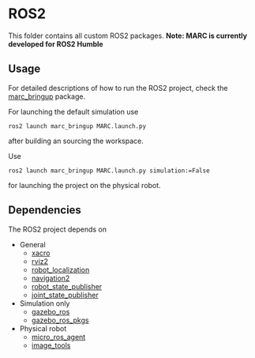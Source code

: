 # ROS2 
This folder contains all custom ROS2 packages. 
**Note: MARC is currently developed for ROS2 Humble**

## Usage
For detailed descriptions of how to run the ROS2 project, check the [marc_bringup](marc/marc_bringup) package.

For launching the default simulation use

    ros2 launch marc_bringup MARC.launch.py

after building an sourcing the workspace.

Use 

    ros2 launch marc_bringup MARC.launch.py simulation:=False

for launching the project on the physical robot.

## Dependencies
The ROS2 project depends on
*   General
    *   [xacro](https://index.ros.org/p/xacro/)  
    *   [rviz2](https://index.ros.org/p/rviz2/)
    *   [robot_localization](https://index.ros.org/p/robot_localization/)
    *   [navigation2](https://navigation.ros.org/)
    *   [robot_state_publisher](https://index.ros.org/p/robot_state_publisher/)
    *   [joint_state_publisher](https://index.ros.org/p/joint_state_publisher/)
*   Simulation only
    *   [gazebo_ros](https://index.ros.org/p/gazebo_ros/)
    *   [gazebo_ros_pkgs](https://index.ros.org/p/gazebo_ros_pkgs/)
*   Physical robot
    *   [micro_ros_agent](https://github.com/micro-ROS/)
    *   [image_tools](https://index.ros.org/p/image_tools/)